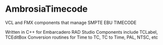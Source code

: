 # AmbrosiaTimecode
VCL and FMX components that manage SMPTE EBU TIMECODE

Written in C++ for Embarcadero RAD Studio
Components include TCLabel, TCEditBox
Conversion routines for Time to TC, TC to Time, PAL, NTSC, etc 

